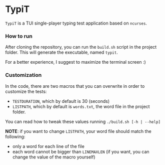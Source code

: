 # TypiT
`TypiT` is a TUI single-player typing test application based on `ncurses`.

### How to run
After cloning the repository, you can run the `build.sh` script in the project folder. This will generate the executable, named `typit`.

For a better experience, I suggest to maximize the terminal screen :)

### Customization
In the code, there are two macros that you can overwrite in order to customize the tests:
- `TESTDURATION`, which by default is 30 (seconds)
- `LISTPATH`, which by default is `words.txt`, the word file in the project folder.

You can read how to tweak these values running `./build.sh [-h | --help]`

**NOTE**: if you want to change `LISTPATH`, your word file should match the following:
- only a word for each line of the file
- each word cannot be bigger than `LINEMAXLEN` (if you want, you can change the value of the macro yourself)
